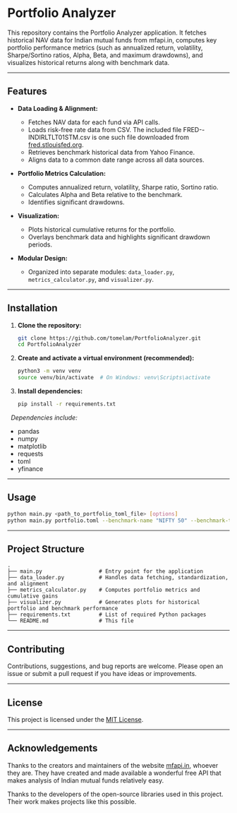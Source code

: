 # Portfolio Analyzer

This repository contains the Portfolio Analyzer application. It fetches historical NAV data for Indian mutual funds from mfapi.in, computes key portfolio performance metrics (such as annualized return, volatility, Sharpe/Sortino ratios, Alpha, Beta, and maximum drawdowns), and visualizes historical returns along with benchmark data.

---

## Features

- **Data Loading & Alignment:**  
  - Fetches NAV data for each fund via API calls.
  - Loads risk-free rate data from CSV. The included file FRED--INDIRLTLT01STM.csv is one such file downloaded from [fred.stlouisfed.org](https://fred.stlouisfed.org).
  - Retrieves benchmark historical data from Yahoo Finance.
  - Aligns data to a common date range across all data sources.

- **Portfolio Metrics Calculation:**  
  - Computes annualized return, volatility, Sharpe ratio, Sortino ratio.
  - Calculates Alpha and Beta relative to the benchmark.
  - Identifies significant drawdowns.

- **Visualization:**  
  - Plots historical cumulative returns for the portfolio.
  - Overlays benchmark data and highlights significant drawdown periods.

- **Modular Design:**  
  - Organized into separate modules: `data_loader.py`, `metrics_calculator.py`, and `visualizer.py`.

---

## Installation

1. **Clone the repository:**
   ```bash
   git clone https://github.com/tomelam/PortfolioAnalyzer.git
   cd PortfolioAnalyzer
   ```
2. **Create and activate a virtual environment (recommended):**
   ```bash
   python3 -m venv venv
   source venv/bin/activate  # On Windows: venv\Scripts\activate
   ```
3. **Install dependencies:**
   ```bash
   pip install -r requirements.txt
   ```
&nbsp;
   _Dependencies include:_
   * pandas
   * numpy
   * matplotlib
   * requests
   * toml
   * yfinance

---

## Usage

```bash
python main.py <path_to_portfolio_toml_file> [options]
python main.py portfolio.toml --benchmark-name "NIFTY 50" --benchmark-ticker "^NSEI" --risk-free-rates-file "FRED--INDIRLTLT01STM.csv" --max-drawdown-threshold 5
```

---

## Project Structure

```
.
├── main.py                  # Entry point for the application
├── data_loader.py           # Handles data fetching, standardization, and alignment
├── metrics_calculator.py    # Computes portfolio metrics and cumulative gains
├── visualizer.py            # Generates plots for historical portfolio and benchmark performance
├── requirements.txt         # List of required Python packages
└── README.md                # This file
```

---

## Contributing

Contributions, suggestions, and bug reports are welcome. Please open an issue or submit a pull request if you have ideas or improvements.

---

## License

This project is licensed under the [MIT License](https://opensource.org/licenses/MIT).

---

## Acknowledgements

Thanks to the creators and maintainers of the website [mfapi.in](https://mfapi.in), whoever they are. They have created and made available a wonderful free API that makes analysis of Indian mutual funds relatively easy.

Thanks to the developers of the open-source libraries used in this project. Their work makes projects like this possible.
